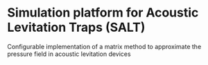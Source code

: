 # Simulation platform for Acoustic Levitation Traps (SALT)
Configurable implementation of a matrix method to approximate the pressure field in acoustic levitation devices
